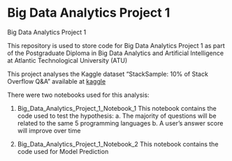 # Big Data Analytics Project 1 
Big Data Analytics Project 1 

This repository is used to store code for Big Data Analytics Project 1 as part of the Postgraduate Diploma in Big Data Analytics and Artificial Intelligence at Atlantic Technological University (ATU) 

This project analyses the Kaggle dataset  “StackSample: 10% of Stack Overflow Q&A” available at [kaggle](https://www.kaggle.com/datasets/stackoverflow/stacksample?select=Questions.csv)

There were two notebooks used for this analysis:

1. Big_Data_Analytics_Project_1_Notebook_1
   This notebook contains the code used to test the hypothesis:
    a. The majority of questions will be related to the same 5 programming languages
    b. A user’s answer score will improve over time

2. Big_Data_Analytics_Project_1_Notebook_2
   This notebook contains the code used for Model Prediction
